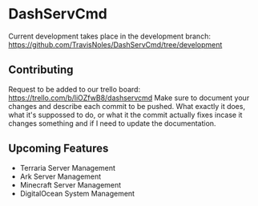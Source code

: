 # DashServCmd

Current development takes place in the development branch: https://github.com/TravisNoles/DashServCmd/tree/development


Contributing
-------------

Request to be added to our trello board: https://trello.com/b/liOZfwB8/dashservcmd
Make sure to document your changes and describe each commit to be pushed. What exactly it does, what it's suppossed to do, or what it the commit actually fixes incase it changes something and if I need to update the documentation.




Upcoming Features
--------

* Terraria Server Management
* Ark Server Management
* Minecraft Server Management
* DigitalOcean System Management
